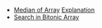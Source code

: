 
* [Median of Array](https://www.interviewbit.com/problems/median-of-array/) 
[Explanation](https://leetcode.com/problems/median-of-two-sorted-arrays/discuss/2481/Share-my-O(log(min(mn)))-solution-with-explanation)
* [Search in Bitonic Array](https://www.interviewbit.com/problems/search-in-bitonic-array/)
